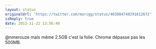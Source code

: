 ```yaml
---
layout: status
originalUrl: 'https://twitter.com/marcgg/status/403884740291612672'
isReply: true
date: 2013-11-22 13:56:40
---
```


@nmerouze mais même 2.5GB c'est la folie. Chrome dépasse pas les 500MB.

